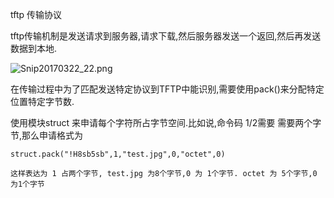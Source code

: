 tftp 传输协议  

tftp传输机制是发送请求到服务器,请求下载,然后服务器发送一个返回,然后再发送数据到本地.

![Snip20170322_22.png](https://i.loli.net/2019/03/06/5c7f5e074b4c6.png)

在传输过程中为了匹配发送特定协议到TFTP中能识别,需要使用pack()来分配特定位置特定字节数.

使用模块struct 来申请每个字符所占字节空间.比如说,命令码 1/2需要  需要两个字节,那么申请格式为 

```
struct.pack("!H8sb5sb",1,"test.jpg",0,"octet",0)

这样表达为 1 占两个字节, test.jpg 为8个字节,0 为 1个字节. octet 为 5个字节,0 为1个字节
```

